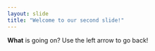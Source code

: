 ```yaml
---
layout: slide
title: "Welcome to our second slide!"
---
```

**What** is going on?
Use the left arrow to go back!
